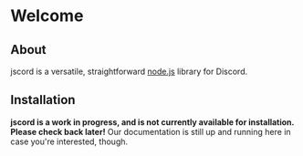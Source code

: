 # Welcome

## About
jscord is a versatile, straightforward [node.js](https://nodejs.org) library for Discord.

## Installation
**jscord is a work in progress, and is not currently available for installation. Please check back later!**
Our documentation is still up and running here in case you're interested, though.